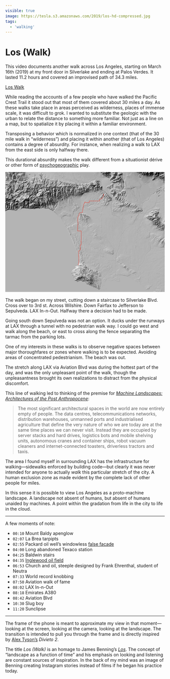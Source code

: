 ```yaml
---
visible: true
image: https://tesla.s3.amazonaws.com/2019/los-hd-compressed.jpg
tags:
  - 'walking'
---
```


# Los (Walk)

This video documents another walk across Los Angeles, starting on March 16th (2019) at my front door in Silverlake and ending at Palos Verdes. It lasted 11.2 hours and covered an improvised path of 34.3 miles.

[Los Walk](https://tesla.s3.amazonaws.com/2019/los-hd-compressed.mp4)

While reading the accounts of a few people who have walked the Pacific Crest Trail it stood out that most of them covered about 30 miles a day. As these walks take place in areas perceived as wilderness, places of immense scale, it was difficult to grok. I wanted to substitute the geologic with the urban to relate the distance to something more familiar. Not just as a line on a map, but to spatialize it by placing it within a familiar environment.

<!-- more -->

Transposing a behavior which is normalized in one context (that of the 30 mile walk in “wilderness”) and placing it within another (that of Los Angeles) contains a degree of absurdity. For instance, when realizing a walk to LAX from the east side is only halfway there.

This durational absurdity makes the walk different from a situationist dérive or other form of [psychogeographic](https://en.wikipedia.org/wiki/Psychogeography) play.

![r:75](map.jpg)

The walk began on my street, cutting down a staircase to Silverlake Blvd. Cross over to 3rd st. Across Wilshire. Down Fairfax to Jefferson to Sepulveda. LAX In-n-Out. Halfway there a decision had to be made.

Going south down Sepulveda was not an option. It ducks under the runways at LAX through a tunnel with no pedestrian walk way. I could go west and walk along the beach, or east to cross along the fence separating the tarmac from the parking lots.

One of my interests in these walks is to observe negative spaces between major thoroughfares or zones where walking is to be expected. Avoiding areas of concentrated pedestrianism. The beach was out.

The stretch along LAX via Aviation Blvd was during the hottest part of the day, and was the only unpleasant point of the walk, though the unpleasantness brought its own realizations to distract from the physical discomfort.

This line of walking led to thinking of the premise for  [*Machine Landscapes: Architectures of the Post Anthropocene*](https://strelkamag.com/en/article/machine-landscapes-architectures-of-the-post-anthropocene):

> The most significant architectural spaces in the world are now entirely empty of people. The data centres, telecommunications networks, distribution warehouses, unmanned ports and industrialised agriculture that define the very nature of who we are today are at the same time places we can never visit. Instead they are occupied by server stacks and hard drives, logistics bots and mobile shelving units, autonomous cranes and container ships, robot vacuum cleaners and internet-connected toasters, driverless tractors and taxis.

The area I found myself in surrounding LAX has the infrastructure for walking—sidewalks enforced by building code—but clearly it was never intended for anyone to actually *walk* this particular stretch of the city. A human exclusion zone as made evident by the complete lack of other people for miles.

In this sense it is possible to view Los Angeles as a proto-machine landscape. A landscape not absent of humans, but absent of humans unaided by machines. A point within the gradation from life in the city to life in the cloud.

---

A few moments of note:

- `00:10` Mount Baldy apenglow
- `02:07` La Brea tarpipts
- `02:55` Packard oil well’s windowless [false facade](https://www.theatlantic.com/photo/2014/08/the-urban-oil-fields-of-los-angeles/100799/#img18)
- `04:00` Long abandoned Texaco station
- `04:25` Baldwin stairs
- `04:35` [Inglewood oil field](https://en.wikipedia.org/wiki/Inglewood_Oil_Field)
- `06:53` Church and oil, steeple designed by Frank Ehrenthal, student of Neutra
- `07:33` World record knobbing
- `07:50` Aviation walk of fame
- `08:02` LAX In-n-Out
- `08:18` Emirates A380
- `08:42` Aviation Blvd
- `10:30` Slug boy
- `11:20` Sunclipse

---

The frame of the phone is meant to approximate my view in that moment—looking at the screen, looking at the camera, looking at the landscape. The transition is intended to pull you through the frame and is directly inspired by [Alex Tyson’s](http://alextyson.net) *Divieto 2*.

The title *Los (Walk)* is an homage to James Benning’s [*Los*](https://www.youtube.com/watch?v=SXffOiDPNO0). The concept of “landscape as a function of time” and his emphasis on looking and listening are constant sources of inspiration. In the back of my mind was an image of Benning creating Instagram stories instead of films if he began his practice today.